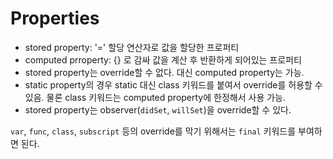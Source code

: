# Properties

* stored property: '=' 할당 연산자로 값을 할당한 프로퍼티
* computed prroperty: {} 로 감싸 값을 계산 후 반환하게 되어있는 프로퍼티
* stored property는 override할 수 없다. 대신 computed property는 가능.
* static property의 경우 static 대신 class 키워드를 붙여서 override를 허용할 수 있음. 물론 class 키워드는 computed property에 한정해서 사용 가능.
* stored property는 observer(`didSet`, `willSet`)을 override할 수 있다.

`var`, `func`, `class`, `subscript` 등의 override를 막기 위해서는 `final` 키워드를 부여하면 된다.